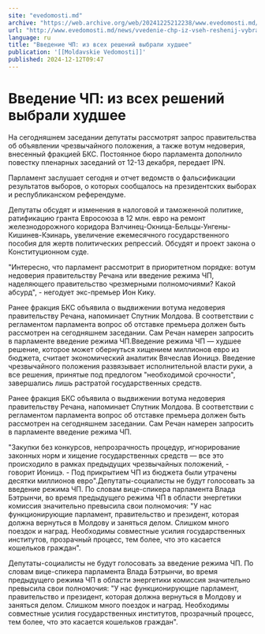 ```yaml
---
site: "evedomosti.md"
archive: "https://web.archive.org/web/20241225212238/www.evedomosti.md/news/vvedenie-chp-iz-vseh-reshenij-vybrali-hudshee"
url: "http://www.evedomosti.md/news/vvedenie-chp-iz-vseh-reshenij-vybrali-hudshee"
language: ru
title: "Введение ЧП: из всех решений выбрали худшее"
publication: '[[Moldavskie Vedomosti]]'
published: 2024-12-12T09:47
---
```


# Введение ЧП: из всех решений выбрали худшее

На сегодняшнем заседании депутаты рассмотрят запрос правительства об объявлении чрезвычайного положения, а также вотум недоверия, внесенный фракцией БКС. Постоянное бюро парламента дополнило повестку пленарных заседаний от 12-13 декабря, передает IPN.

Парламент заслушает сегодня и отчет ведомств о фальсификации результатов выборов, о которых сообщалось на президентских выборах и республиканском референдуме.

Депутаты обсудят и изменения в налоговой и таможенной политике, ратификацию гранта Евросоюза в 12 млн. евро на ремонт железнодорожного коридора Вэлчинец-Окница-Бельцы-Унгены-Кишинев-Кэинарь, увеличение ежемесячного государственного пособия для жертв политических репрессий. Обсудят и проект закона о Конституционном суде.

"Интересно, что парламент рассмотрит в приоритетном порядке: вотум недоверия правительству Речана или введение режима ЧП, наделяющего правительство чрезмерными полномочиями? Какой абсурд", - негодует экс-премьер Ион Кику.

Ранее фракция БКС объявила о выдвижении вотума недоверия правительству Речана, напоминает Спутник Молдова. В соответствии с регламентом парламента вопрос об отставке премьера должен быть рассмотрен на сегодняшнем заседании. Сам Речан намерен запросить в парламенте введение режима ЧП.Введение режима ЧП — худшее решение, которое может обернуться хищением миллионов евро из бюджета, считает экономический аналитик Вячеслав Ионицэ. Введение чрезвычайного положения развязывает исполнительной власти руки, а все решения, принятые под предлогом "необходимой срочности", завершались лишь растратой государственных средств.

Ранее фракция БКС объявила о выдвижении вотума недоверия правительству Речана, напоминает Спутник Молдова. В соответствии с регламентом парламента вопрос об отставке премьера должен быть рассмотрен на сегодняшнем заседании. Сам Речан намерен запросить в парламенте введение режима ЧП.

"Закупки без конкурсов, непрозрачность процедур, игнорирование законных норм и хищение государственных средств — все это происходило в рамках предыдущих чрезвычайных положений, - говорит Ионицэ. - Под прикрытием ЧП из бюджета были утрачены десятки миллионов евро".Депутаты-социалисты не будут голосовать за введение режима ЧП. По словам вице-спикера парламента Влада Бэтрынчи, во время предыдущего режима ЧП в области энергетики комиссия значительно превысила свои полномочия: "У нас функционирующие парламент, правительство и президент, которая должна вернуться в Молдову и заняться делом. Слишком много поездок и наград. Необходимы совместные усилия государственных институтов, прозрачный процесс, тем более, что это касается кошельков граждан".

Депутаты-социалисты не будут голосовать за введение режима ЧП. По словам вице-спикера парламента Влада Бэтрынчи, во время предыдущего режима ЧП в области энергетики комиссия значительно превысила свои полномочия: "У нас функционирующие парламент, правительство и президент, которая должна вернуться в Молдову и заняться делом. Слишком много поездок и наград. Необходимы совместные усилия государственных институтов, прозрачный процесс, тем более, что это касается кошельков граждан".
